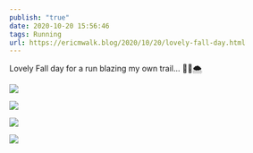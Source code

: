 ```yaml
---
publish: "true"
date: 2020-10-20 15:56:46
tags: Running
url: https://ericmwalk.blog/2020/10/20/lovely-fall-day.html
---
```


Lovely Fall day for a run blazing my own trail... 🍂🏃🌨️

![](https://ericmwalk.blog/uploads/2020/7efb967f3b.jpg)

![](https://ericmwalk.blog/uploads/2020/49f8a54826.jpg)

![](https://ericmwalk.blog/uploads/2020/8c1e550117.jpg)

![](https://ericmwalk.blog/uploads/2020/62100fddd2.jpg)